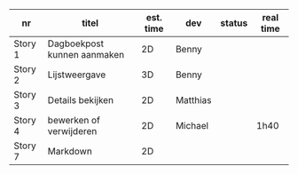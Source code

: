 nr      | titel                       | est. time | dev        | status | real time |
--------|-----------------------------|-----------|------------|--------|-----------|  
Story 1 | Dagboekpost kunnen aanmaken | 2D        |Benny       |        |           |
Story 2 | Lijstweergave               | 3D        |Benny       |        |           |
Story 3 | Details bekijken            | 2D        |Matthias    |        |           |
Story 4 | bewerken of verwijderen     | 2D        |Michael     |        |1h40       |
Story 7 | Markdown                    | 2D        |            |        |           |

